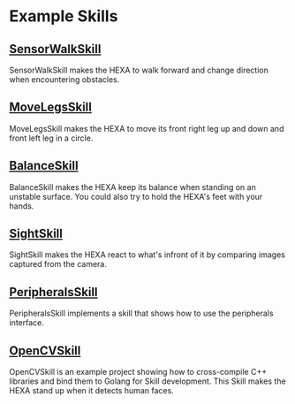 # Example Skills

## [SensorWalkSkill](SensorWalkSkill)
SensorWalkSkill makes the HEXA to walk forward and change direction when encountering obstacles.

## [MoveLegsSkill](MoveLegsSkill)
MoveLegsSkill makes the HEXA to move its front right leg up and down and front left leg in a circle.

## [BalanceSkill](BalanceSkill)
BalanceSkill makes the HEXA keep its balance when standing on an unstable
surface. You could also try to hold the HEXA's feet with your hands. 

## [SightSkill](SightSkill)
SightSkill makes the HEXA react to what's infront of it by comparing images captured from the camera.

## [PeripheralsSkill](PeripheralsSkill)
PeripheralsSkill implements a skill that shows how to use the peripherals interface.

## [OpenCVSkill](OpenCVSkill)
OpenCVSkill is an example project showing how to cross-compile C++ libraries and bind them to Golang for Skill development. 
This Skill makes the HEXA stand up when it detects human faces.
